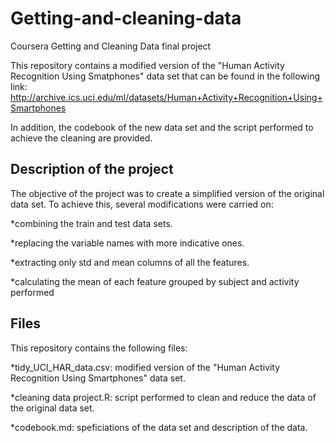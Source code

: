 # Getting-and-cleaning-data
Coursera Getting and Cleaning Data final project

This repository contains a modified version of the "Human Activity Recognition Using Smatphones" data set that can be found in the following link: http://archive.ics.uci.edu/ml/datasets/Human+Activity+Recognition+Using+Smartphones

In addition, the codebook of the new data set and the script performed to achieve the cleaning are provided.

## Description of the project
The objective of the project was to create a simplified version of the original data set. To achieve this, several modifications were carried on:

*combining the train and test data sets.

*replacing the variable names with more indicative ones.

*extracting only std and mean columns of all the features.

*calculating the mean of each feature grouped by subject and activity performed


## Files
This repository contains the following files:

*tidy_UCI_HAR_data.csv: modified version of the "Human Activity Recognition Using Smartphones" data set.

*cleaning data project.R: script performed to clean and reduce the data of the original data set.

*codebook.md: speficiations of the data set and description of the data.



